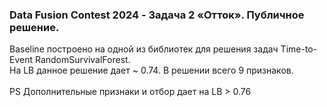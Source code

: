 <h3>Data Fusion Contest 2024 - Задача 2 «Отток». Публичное решение.</h3>
Baseline построено на одной из библиотек для решения задач Time-to-Event RandomSurvivalForest.<br>
На LB данное решение дает ~ 0.74. В решении всего 9 признаков.<br><br>
PS Дополнительные признаки и отбор дает на LB > 0.76
